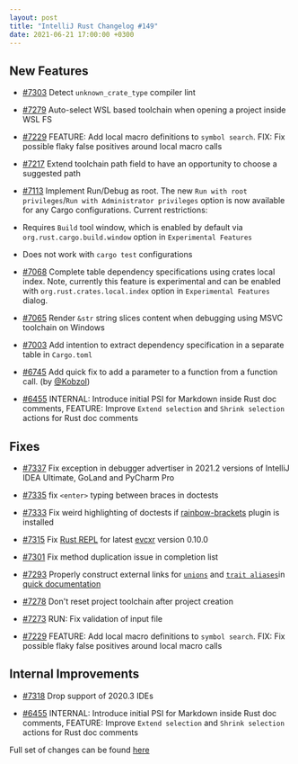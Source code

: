 ```yaml
---
layout: post
title: "IntelliJ Rust Changelog #149"
date: 2021-06-21 17:00:00 +0300
---
```



## New Features

* [#7303] Detect `unknown_crate_type` compiler lint

* [#7279] Auto-select WSL based toolchain when opening a project inside WSL FS

* [#7229] FEATURE: Add local macro definitions to `symbol search`. FIX: Fix possible flaky false positives around local macro calls

* [#7217] Extend toolchain path field to have an opportunity to choose a suggested path

* [#7113] Implement Run/Debug as root. The new `Run with root privileges`/`Run with Administrator privileges` option is now available for any Cargo configurations. 
Current restrictions:
* Requires `Build` tool window, which is enabled by default via `org.rust.cargo.build.window` option in `Experimental Features`
* Does not work with `cargo test` configurations

* [#7068] Complete table dependency specifications using crates local index. Note, currently this feature is experimental and can be enabled with `org.rust.crates.local.index` option in `Experimental Features` dialog.

* [#7065] Render `&str` string slices content when debugging using MSVC toolchain on Windows

* [#7003] Add intention to extract dependency specification in a separate table in `Cargo.toml`

* [#6745] Add quick fix to add a parameter to a function from a function call. (by [@Kobzol])

* [#6455] INTERNAL: Introduce initial PSI for Markdown inside Rust doc comments, FEATURE: Improve `Extend selection` and `Shrink selection` actions for Rust doc comments

## Fixes

* [#7337] Fix exception in debugger advertiser in 2021.2 versions of IntelliJ IDEA Ultimate, GoLand and PyCharm Pro

* [#7335] fix `<enter>` typing between braces in doctests

* [#7333] Fix weird highlighting of doctests if [rainbow-brackets](https://plugins.jetbrains.com/plugin/10080-rainbow-brackets) plugin is installed

* [#7315] Fix [Rust REPL](https://plugins.jetbrains.com/plugin/8182-rust/docs/rust-repl-console.html) for latest [evcxr](https://github.com/google/evcxr) version 0.10.0

* [#7301] Fix method duplication issue in completion list

* [#7293] Properly construct external links for [`unions`](https://doc.rust-lang.org/reference/items/unions.html) and [`trait aliases`](https://rust-lang.github.io/rfcs/1733-trait-alias.html)in [quick documentation](https://plugins.jetbrains.com/plugin/8182-rust/docs/rust-code-reference-info.html#quick-docs)

* [#7278] Don't reset project toolchain after project creation

* [#7273] RUN: Fix validation of input file

* [#7229] FEATURE: Add local macro definitions to `symbol search`. FIX: Fix possible flaky false positives around local macro calls

## Internal Improvements

* [#7318] Drop support of 2020.3 IDEs

* [#6455] INTERNAL: Introduce initial PSI for Markdown inside Rust doc comments, FEATURE: Improve `Extend selection` and `Shrink selection` actions for Rust doc comments

Full set of changes can be found [here](https://github.com/intellij-rust/intellij-rust/milestone/57?closed=1)

[@Kobzol]: https://github.com/Kobzol

[#6455]: https://github.com/intellij-rust/intellij-rust/pull/6455
[#6745]: https://github.com/intellij-rust/intellij-rust/pull/6745
[#7003]: https://github.com/intellij-rust/intellij-rust/pull/7003
[#7065]: https://github.com/intellij-rust/intellij-rust/pull/7065
[#7068]: https://github.com/intellij-rust/intellij-rust/pull/7068
[#7113]: https://github.com/intellij-rust/intellij-rust/pull/7113
[#7217]: https://github.com/intellij-rust/intellij-rust/pull/7217
[#7229]: https://github.com/intellij-rust/intellij-rust/pull/7229
[#7273]: https://github.com/intellij-rust/intellij-rust/pull/7273
[#7278]: https://github.com/intellij-rust/intellij-rust/pull/7278
[#7279]: https://github.com/intellij-rust/intellij-rust/pull/7279
[#7293]: https://github.com/intellij-rust/intellij-rust/pull/7293
[#7301]: https://github.com/intellij-rust/intellij-rust/pull/7301
[#7303]: https://github.com/intellij-rust/intellij-rust/pull/7303
[#7315]: https://github.com/intellij-rust/intellij-rust/pull/7315
[#7318]: https://github.com/intellij-rust/intellij-rust/pull/7318
[#7333]: https://github.com/intellij-rust/intellij-rust/pull/7333
[#7335]: https://github.com/intellij-rust/intellij-rust/pull/7335
[#7337]: https://github.com/intellij-rust/intellij-rust/pull/7337
